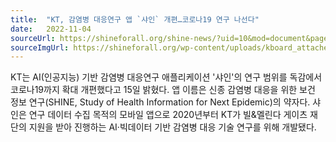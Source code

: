 ```yaml
---
title:  "KT, 감염병 대응연구 앱 `샤인` 개편…코로나19 연구 나선다"
date:   2022-11-04
sourceUrl: https://shineforall.org/shine-news/?uid=10&mod=document&pageid=1
sourceImgUrl: https://shineforall.org/wp-content/uploads/kboard_attached/1/202204/6253847cf19ce2830572.jpg
---
```

KT는 AI(인공지능) 기반 감염병 대응연구 애플리케이션 '샤인'의 연구 범위를 독감에서 코로나19까지 확대 개편했다고 15일 밝혔다.
앱 이름은 신종 감염병 대응을 위한 보건 정보 연구(SHINE, Study of Health Information for Next Epidemic)의 약자다.
샤인은 연구 데이터 수집 목적의 모바일 앱으로 2020년부터 KT가 빌&멜린다 게이츠 재단의 지원을 받아 진행하는 AI·빅데이터 기반 감염병 대응 기술 연구를 위해 개발됐다.